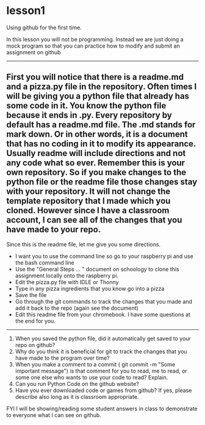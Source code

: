 # lesson1
Using github for the first time.

In this lesson you will not be programming.  Instead we are just doing a mock program so that you can practice how to modify and submit an assignment on github

---------------------------------------------

First you will notice that there is a readme.md and a pizza.py file in the repository.  Often times I will be giving you a python file that already has some code in it.  You know the python file because it ends in .py.  Every repository by default has a readme.md file.  The .md stands for mark down.  Or in other words, it is a document that has no coding in it to modify its appearance.  Usually readme will include directions and not any code what so ever.
Remember this is your own repository.  So if you make changes to the python file or the readme file those changes stay with your repository.  It will not change the template repository that I made which you cloned.  However since I have a classroom account, I can see all of the changes that you have made to your repo.
---------------------------------------------
Since this is the readme file, let me give you some directions.
* I want you to use the command line so go to your raspberry pi and use the bash command line
* Use the "General Steps ... " document on schoology to clone this assignment locally onto the raspberry pi.
* Edit the pizza.py file with IDLE or Thonny
* Type in any pizza ingredients that you know go into a pizza
* Save the file
* Go through the git commands to track the changes that you made and add it back to the repo (again see the document)
* Edit this readme file from your chromebook.  I have some questions at the end for you.
---------------------------------------------
1) When you saved the python file, did it automatically get saved to your repo on github?
2) Why do you think it is beneficial for git to track the changes that you have made to the program over time?
3) When you make a comment to a commit ( git commit -m "Some important message") is that comment for you to read, me to read, or some one else who wants to use your code to read?  Explain.
4) Can you run Python Code on the github website?
5) Have you ever downloaded code or games from github?  If yes, please describe also long as it is classroom appropriate.

FYI I will be showing/reading some student answers in class to demonstrate to everyone what I can see on github.

